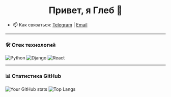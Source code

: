 <h1 align="center">Привет, я Глеб 👋</h1>


- 📫 Как связаться: [Telegram](https://t.me/yourhandle) | [Email](mailto:youremail@example.com)

---

### 🛠️ Стек технологий

![Python](https://img.shields.io/badge/-Python-333333?style=flat&logo=python)
![Django](https://img.shields.io/badge/-Django-092E20?style=flat&logo=django)
![React](https://img.shields.io/badge/-React-20232A?style=flat&logo=react)

---

### 📊 Статистика GitHub

![Your GitHub stats](https://github-readme-stats.vercel.app/api?username=ваш_логин&show_icons=true&theme=github_dark)
![Top Langs](https://github-readme-stats.vercel.app/api/top-langs/?username=ваш_логин&layout=compact&theme=github_dark)
